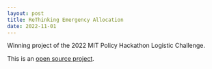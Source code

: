 ```yaml
---
layout: post
title: ReThinking Emergency Allocation
date: 2022-11-01
---
```


Winning project of the 2022 MIT Policy Hackathon Logistic Challenge. 

This is an [open source project](https://github.com/RMedina19/MITHackathon2022_Logistics_Rethinkers). 
